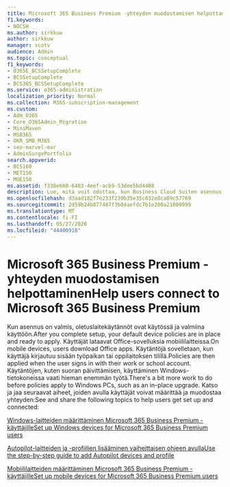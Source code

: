 ```yaml
---
title: Microsoft 365 Business Premium -yhteyden muodostamisen helpottaminen
f1.keywords:
- NOCSH
ms.author: sirkkuw
author: sirkkuw
manager: scotv
audience: Admin
ms.topic: conceptual
f1_keywords:
- O365E_BCSSetupComplete
- BCSSetupComplete
- BCS365_BCSSetupComplete
ms.service: o365-administration
localization_priority: Normal
ms.collection: M365-subscription-management
ms.custom:
- Adm_O365
- Core_O365Admin_Migration
- MiniMaven
- MSB365
- OKR_SMB_M365
- seo-marvel-mar
- AdminSurgePortfolio
search.appverid:
- BCS160
- MET150
- MOE150
ms.assetid: f338e660-6483-4eef-acb9-53dee5bd4408
description: Lue, mitä voit odottaa, kun Business Cloud Suiten asennus on valmis ja oletuslaitekäytännöt ovat käytössä ja valmiina käyttöön.
ms.openlocfilehash: d3aad182f7e233f239b35e35c032e8ca09c57769
ms.sourcegitcommit: 2d59b24b877487f3b84aefdc7b1e200a21009999
ms.translationtype: MT
ms.contentlocale: fi-FI
ms.lasthandoff: 05/27/2020
ms.locfileid: "44400918"
---
```

# <a name="help-users-connect-to-microsoft-365-business-premium"></a><span data-ttu-id="973d5-103">Microsoft 365 Business Premium -yhteyden muodostamisen helpottaminen</span><span class="sxs-lookup"><span data-stu-id="973d5-103">Help users connect to Microsoft 365 Business Premium</span></span>

<span data-ttu-id="973d5-104">Kun asennus on valmis, oletuslaitekäytännöt ovat käytössä ja valmiina käyttöön.</span><span class="sxs-lookup"><span data-stu-id="973d5-104">After you complete setup, your default device policies are in place and ready to apply.</span></span> <span data-ttu-id="973d5-105">Käyttäjät lataavat Office-sovelluksia mobiililaitteissa.</span><span class="sxs-lookup"><span data-stu-id="973d5-105">On mobile devices, users download Office apps.</span></span> <span data-ttu-id="973d5-106">Käytäntöjä sovelletaan, kun käyttäjä kirjautuu sisään työpaikan tai oppilaitoksen tilillä.</span><span class="sxs-lookup"><span data-stu-id="973d5-106">Policies are then applied when the user signs in with their work or school account.</span></span> <span data-ttu-id="973d5-107">Käytäntöjen, kuten suoran päivittämisen, käyttäminen Windows-tietokoneissa vaati hieman enemmän työtä.</span><span class="sxs-lookup"><span data-stu-id="973d5-107">There's a bit more work to do before policies apply to Windows PCs, such as an in-place upgrade.</span></span> <span data-ttu-id="973d5-108">Katso ja jaa seuraavat aiheet, joiden avulla käyttäjät voivat määrittää ja muodostaa yhteyden:</span><span class="sxs-lookup"><span data-stu-id="973d5-108">See and share the following topics to help users get set up and connected:</span></span>
  
[<span data-ttu-id="973d5-109">Windows-laitteiden määrittäminen Microsoft 365 Business Premium -käyttäjille</span><span class="sxs-lookup"><span data-stu-id="973d5-109">Set up Windows devices for Microsoft 365 Business Premium users</span></span>](set-up-windows-devices.md)
  
[<span data-ttu-id="973d5-110">Autopilot-laitteiden ja -profiilien lisääminen vaiheittaisen ohjeen avulla</span><span class="sxs-lookup"><span data-stu-id="973d5-110">Use the step-by-step guide to add Autopilot devices and profile</span></span>](add-autopilot-devices-and-profile.md)
  
[<span data-ttu-id="973d5-111">Mobiililaitteiden määrittäminen Microsoft 365 Business Premium -käyttäjille</span><span class="sxs-lookup"><span data-stu-id="973d5-111">Set up mobile devices for Microsoft 365 Business Premium users</span></span>](set-up-mobile-devices.md)
  

